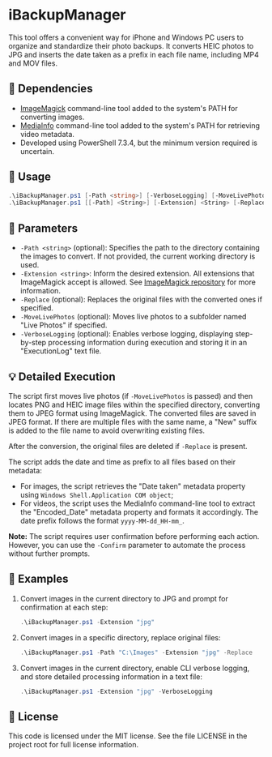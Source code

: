 # iBackupManager

This tool offers a convenient way for iPhone and Windows PC users to organize and standardize their photo backups. It converts HEIC photos to JPG and inserts the date taken as a prefix in each file name, including MP4 and MOV files.


## 🔧 Dependencies

- [ImageMagick](https://github.com/ImageMagick/ImageMagick) command-line tool added to the system's PATH for converting images.
- [MediaInfo](https://github.com/MediaArea/MediaInfo) command-line tool added to the system's PATH for retrieving video metadata.
- Developed using PowerShell 7.3.4, but the minimum version required is uncertain.


## 🚀 Usage

```powershell
.\iBackupManager.ps1 [-Path <string>] [-VerboseLogging] [-MoveLivePhotos] [-Replace]
.\iBackupManager.ps1 [[-Path] <String>] [-Extension] <String> [-Replace] [-MoveLivePhotos] [-VerboseLogging] [<CommonParameters>]
```


## 🔑 Parameters

- `-Path <string>` (optional): Specifies the path to the directory containing the images to convert. If not provided, the current working directory is used.
- `-Extension <string>`: Inform the desired extension. All extensions that ImageMagick accept is allowed. See [ImageMagick repository](https://github.com/ImageMagick/ImageMagick) for more information.
- `-Replace` (optional):  Replaces the original files with the converted ones if specified.
- `-MoveLivePhotos` (optional):  Moves live photos to a subfolder named "Live Photos" if specified.
- `-VerboseLogging` (optional): Enables verbose logging, displaying step-by-step processing information during execution and storing it in an "ExecutionLog" text file.


## 💡 Detailed Execution

The script first moves live photos (if `-MoveLivePhotos` is passed) and then locates PNG and HEIC image files within the specified directory, converting them to JPEG format using ImageMagick. The converted files are saved in JPEG format. If there are multiple files with the same name, a "New" suffix is added to the file name to avoid overwriting existing files.

After the conversion, the original files are deleted if `-Replace` is present.

The script adds the date and time as prefix to all files based on their metadata:
- For images, the script retrieves the "Date taken" metadata property using `Windows Shell.Application COM object`;
- For videos, the script uses the MediaInfo command-line tool to extract the "Encoded_Date" metadata property and formats it accordingly.
The date prefix follows the format `yyyy-MM-dd_HH-mm_`.

**Note:** The script requires user confirmation before performing each action. However, you can use the `-Confirm` parameter to automate the process without further prompts.


## 🌟 Examples

1. Convert images in the current directory to JPG and prompt for confirmation at each step:
    ```powershell
    .\iBackupManager.ps1 -Extension "jpg"
    ```

2. Convert images in a specific directory, replace original files:
    ```powershell
    .\iBackupManager.ps1 -Path "C:\Images" -Extension "jpg" -Replace
    ```

3. Convert images in the current directory, enable CLI verbose logging, and store detailed processing information in a text file:
    ```powershell
    .\iBackupManager.ps1 -Extension "jpg" -VerboseLogging
    ```


## 📃 License

This code is licensed under the MIT license. See the file LICENSE in the project root for full license information.
